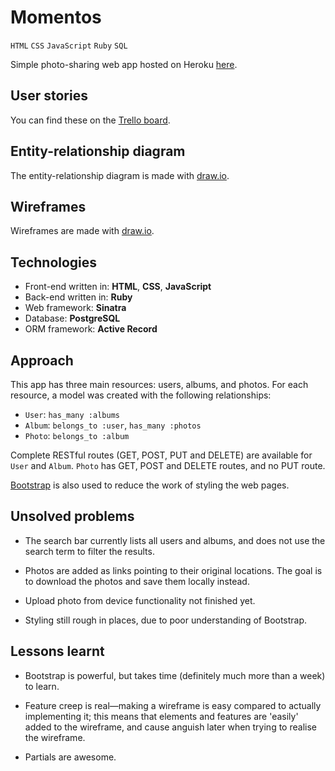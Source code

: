 # Momentos
`HTML` `CSS` `JavaScript` `Ruby` `SQL`

Simple photo-sharing web app hosted on Heroku [here](https://salty-badlands-39010.herokuapp.com).

## User stories
You can find these on the [Trello board](https://trello.com/b/XLyquByK).

## Entity-relationship diagram
The entity-relationship diagram is made with [draw.io](https://www.draw.io/?lightbox=1&highlight=0000ff&edit=_blank&layers=1&nav=1&title=er_diagram.xml#Uhttps%3A%2F%2Fraw.githubusercontent.com%2Fchanjk%2Fmomentos%2Fmaster%2Fer_diagram.xml).

## Wireframes
Wireframes are made with [draw.io](https://www.draw.io/?lightbox=1&highlight=0000ff&edit=_blank&layers=1&nav=1&title=wireframe.xml#Uhttps%3A%2F%2Fraw.githubusercontent.com%2Fchanjk%2Fmomentos%2Fmaster%2Fwireframe.xml).

## Technologies

* Front-end written in: **HTML**, **CSS**, **JavaScript**
* Back-end written in: **Ruby**
* Web framework: **Sinatra**
* Database: **PostgreSQL**
* ORM framework: **Active Record**

## Approach
This app has three main resources: users, albums, and photos. For each resource, a model was created with the following relationships:

* `User`: `has_many :albums`
* `Album`: `belongs_to :user`, `has_many :photos`
* `Photo`: `belongs_to :album`

Complete RESTful routes (GET, POST, PUT and DELETE) are available for `User` and `Album`. `Photo` has GET, POST and DELETE routes, and no PUT route.

[Bootstrap](http://getbootstrap.com) is also used to reduce the work of styling the web pages.

## Unsolved problems

* The search bar currently lists all users and albums, and does not use the search term to filter the results.

* Photos are added as links pointing to their original locations. The goal is to download the photos and save them locally instead.

* Upload photo from device functionality not finished yet.

* Styling still rough in places, due to poor understanding of Bootstrap.

## Lessons learnt

* Bootstrap is powerful, but takes time (definitely much more than a week) to learn.

* Feature creep is real&mdash;making a wireframe is easy compared to actually implementing it; this means that elements and features are 'easily' added to the wireframe, and cause anguish later when trying to realise the wireframe.

* Partials are awesome.
